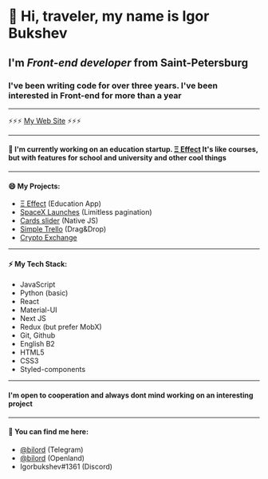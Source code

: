 # 👋 Hi, traveler, my name is **Igor Bukshev** 

## I'm ***Front-end developer*** from Saint-Petersburg

### I've been writing code for over three years. I've been interested in Front-end for more than a year

------------------------- 

⚡⚡⚡ [My Web Site](https://igorbukshev.vercel.app/) ⚡⚡⚡

------------------------- 

#### 🔭 I'm currently working on an education startup. [Ξ Effect](https://xieffect.vercel.app/) It's like courses, but with features for school and university and other cool things 

------------------------- 

#### 😄 My Projects: 

 * [Ξ Effect](https://xieffect.vercel.app/) (Education App)
 * [SpaceX Launches](https://spacex-launches-with-pagination.vercel.app/) (Limitless pagination)
 * [Cards slider](https://jsfiddle.net/bilord/smd2vgny/3/) (Native JS)
 * [Simple Trello](https://jsfiddle.net/bilord/7eodjqt0/2/) (Drag&Drop)
 * [Crypto Exchange](https://cryptochange.vercel.app/) 


------------------------- 

#### ⚡ My Tech Stack: 

 * JavaScript 
 * Python (basic)
 * React 
 * Material-UI
 * Next JS
 * Redux (but prefer MobX)
 * Git, Github
 * English B2
 * HTML5
 * CSS3
 * Styled-components

------------------------- 
#### I'm open to cooperation and always dont mind working on an interesting project
------------------------- 

#### 💬 You can find me here: 

* [@bilord](https://t.me/bilord) (Telegram)
* [@bilord](https://openland.com/bilord) (Openland)
* Igorbukshev#1361 (Discord)

<!--
**bilordigor/bilordigor** is a ✨ _special_ ✨ repository because its `README.md` (this file) appears on your GitHub profile.

Here are some ideas to get you started:
- 🌱 I’m currently learning ...
- 👯 I’m looking to collaborate on ...
- 🤔 I’m looking for help with ...
- 💬 Ask me about ...
- 📫 How to reach me: ...
- 😄 Pronouns: ...
- ⚡ Fun fact: ...
-->
